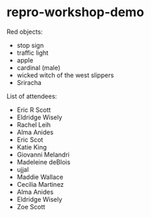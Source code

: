 # repro-workshop-demo
Red objects:
- stop sign
- traffic light
- apple
- cardinal (male)
- wicked witch of the west slippers 
- Sriracha


List of attendees:
- Eric R Scott
- Eldridge Wisely
- Rachel Leih
- Alma Anides
- Eric Scot
- Katie King
- Giovanni Melandri
- Madeleine deBlois
- ujjal
- Maddie Wallace
- Cecilia Martinez
- Alma Anides
- Eldridge Wisely
- Zoe Scott
